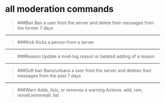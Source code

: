 # all moderation commands

>###Ban
>Ban a user from the server and delete their messages from the former 7 days

___
>###Kick
>Kicks a person from a server

___
>###Reason
>Update a mod-log reason or belated adding of a reason

___
>###Soft ban
>Bans/unbans a user from the server and deletes their messages from the past 7 days

___
>###Warn
>Adds, lists, or removes a warning
>Actions: add, rem, remall,removeall, list